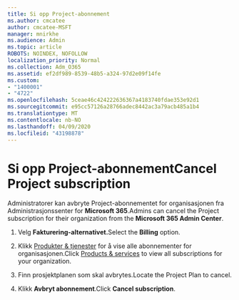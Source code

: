 ```yaml
---
title: Si opp Project-abonnement
ms.author: cmcatee
author: cmcatee-MSFT
manager: mnirkhe
ms.audience: Admin
ms.topic: article
ROBOTS: NOINDEX, NOFOLLOW
localization_priority: Normal
ms.collection: Adm_O365
ms.assetid: ef2df989-8539-48b5-a324-97d2e09f14fe
ms.custom:
- "1400001"
- "4722"
ms.openlocfilehash: 5ceae46c424222636367a4183740fdae353e92d1
ms.sourcegitcommit: e95cc57126a28766adec8442ac3a79acb485a1b4
ms.translationtype: MT
ms.contentlocale: nb-NO
ms.lasthandoff: 04/09/2020
ms.locfileid: "43198878"
---
```

# <a name="cancel-project-subscription"></a><span data-ttu-id="2b7bf-102">Si opp Project-abonnement</span><span class="sxs-lookup"><span data-stu-id="2b7bf-102">Cancel Project subscription</span></span>

<span data-ttu-id="2b7bf-103">Administratorer kan avbryte Project-abonnementet for organisasjonen fra Administrasjonssenter for **Microsoft 365**.</span><span class="sxs-lookup"><span data-stu-id="2b7bf-103">Admins can cancel the Project subscription for their organization from the **Microsoft 365 Admin Center**.</span></span> 

1. <span data-ttu-id="2b7bf-104">Velg **Fakturering-alternativet.**</span><span class="sxs-lookup"><span data-stu-id="2b7bf-104">Select the **Billing** option.</span></span>

2. <span data-ttu-id="2b7bf-105">Klikk [Produkter & tjenester](https://admin.microsoft.com/AdminPortal/Home?adminportal=1&msCV=%2BbOQtMNsz0ei8f5z.0.36#/subscriptions) for å vise alle abonnementer for organisasjonen.</span><span class="sxs-lookup"><span data-stu-id="2b7bf-105">Click [Products & services](https://admin.microsoft.com/AdminPortal/Home?adminportal=1&msCV=%2BbOQtMNsz0ei8f5z.0.36#/subscriptions) to view all subscriptions for your organization.</span></span>

3. <span data-ttu-id="2b7bf-106">Finn prosjektplanen som skal avbrytes.</span><span class="sxs-lookup"><span data-stu-id="2b7bf-106">Locate the Project Plan to cancel.</span></span>

4. <span data-ttu-id="2b7bf-107">Klikk **Avbryt abonnement**.</span><span class="sxs-lookup"><span data-stu-id="2b7bf-107">Click **Cancel subscription**.</span></span>
